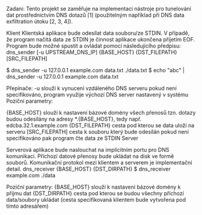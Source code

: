 Zadani:
Tento projekt se zaměřuje na implementaci nástroje pro tunelování dat prostřednictvím DNS dotazů [1] (použitelným například při DNS data exfiltration útoku [2, 3, 4]).


Klient
Klientská aplikace bude odesílat data souboru/ze STDIN. V případě, že program načítá data ze STDIN je činnost aplikace ukončena přijetím EOF. Program bude možné spustit a ovládat pomocí následujícího předpisu:
dns_sender [-u UPSTREAM_DNS_IP] {BASE_HOST} {DST_FILEPATH} [SRC_FILEPATH]

$ dns_sender -u 127.0.0.1 example.com data.txt ./data.txt
$ echo "abc" | dns_sender -u 127.0.0.1 example.com data.txt

Přepínače:
-u slouží k vynucení vzdáleného DNS serveru
pokud není specifikováno, program využije výchozí DNS server nastavený v systému
Poziční parametry:

{BASE_HOST} slouží k nastavení bázové domény všech přenosů
tzn. dotazy budou odesílány na adresy *.{BASE_HOST}, tedy např. edcba.32.1.example.com
{DST_FILEPATH} cesta pod kterou se data uloží na serveru
[SRC_FILEPATH] cesta k souboru který bude odesílán
pokud není specifikováno pak program čte data ze STDIN
Server

Serverová aplikace bude naslouchat na implicitním portu pro DNS komunikaci. Příchozí datové přenosy bude ukládat na disk ve formě souborů. Komunikační protokol mezi klientem a serverem je implementační detail.
dns_receiver {BASE_HOST} {DST_DIRPATH}
$ dns_receiver example.com ./data

Poziční parametry:
{BASE_HOST} slouží k nastavení bázové domény k příjmu dat
{DST_DIRPATH} cesta pod kterou se budou všechny příchozí data/soubory ukládat (cesta specifikovaná klientem bude vytvořena pod tímto adresářem)
